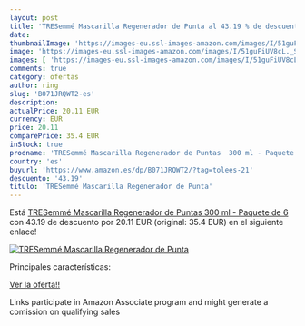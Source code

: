 ```yaml
---
layout: post
title: 'TRESemmé Mascarilla Regenerador de Punta al 43.19 % de descuento'
date: 
thumbnailImage: 'https://images-eu.ssl-images-amazon.com/images/I/51guFiUV8cL._SL200_.jpg'
image: 'https://images-eu.ssl-images-amazon.com/images/I/51guFiUV8cL._SL200_.jpg'
images: [ 'https://images-eu.ssl-images-amazon.com/images/I/51guFiUV8cL._SL200_.jpg' ]
comments: true
category: ofertas
author: ring
slug: 'B071JRQWT2-es'
description:
actualPrice: 20.11 EUR
currency: EUR
price: 20.11
comparePrice: 35.4 EUR
inStock: true
prodname: 'TRESemmé Mascarilla Regenerador de Puntas  300 ml - Paquete de 6'
country: 'es'
buyurl: 'https://www.amazon.es/dp/B071JRQWT2/?tag=tolees-21'
descuento: '43.19'
titulo: 'TRESemmé Mascarilla Regenerador de Punta'
---
```


Está [TRESemmé Mascarilla Regenerador de Puntas  300 ml - Paquete de 6](https://www.amazon.es/dp/B071JRQWT2/?tag=tolees-21) con 43.19 de descuento por 20.11 EUR (original: 35.4 EUR) en el siguiente enlace!

[![TRESemmé Mascarilla Regenerador de Punta](https://images-eu.ssl-images-amazon.com/images/I/51guFiUV8cL._SL200_.jpg)](https://www.amazon.es/dp/B071JRQWT2/?tag=tolees-21)

Principales características:


[Ver la oferta!!](https://www.amazon.es/dp/B071JRQWT2/?tag=tolees-21)

Links participate in Amazon Associate program and might generate a comission on qualifying sales


